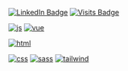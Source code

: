 [![LinkedIn Badge](https://img.shields.io/badge/LinkedIn-Profile-informational?style=for-the-badge&logo=linkedin&logoColor=white&color=0D76A8)](https://www.linkedin.com/in/hakan-akgül/)
[![Visits Badge](https://badges.pufler.dev/visits/hakan-akgul/hakan-akgul?style=for-the-badge)](https://github.com/hakan-akgul)


[![js](https://img.shields.io/badge/Code-JavaScript-informational?style=for-the-badge&logo=JavaScript&logoColor=white&color=EFD81D)](https://github.com/hakan-akgul)
[![vue](https://img.shields.io/badge/Code-Vue-informational?style=for-the-badge&logo=VueJs&logoColor=white&color=42BF94)](https://github.com/hakan-akgul)

[![html](https://img.shields.io/badge/Code-Html-informational?style=for-the-badge&logo=html&logoColor=white&color=E96228)](https://github.com/hakan-akgul)

[![css](https://img.shields.io/badge/Code-css-informational?style=for-the-badge&logo=css&logoColor=white&color=2862E9)](https://github.com/hakan-akgul)
[![sass](https://img.shields.io/badge/Code-sass-informational?style=for-the-badge&logo=sass&logoColor=white&color=C76395)](https://github.com/hakan-akgul)
[![tailwind](https://img.shields.io/badge/Code-Vue-informational?style=for-the-badge&logo=tailwindcss&logoColor=white&color=14BDB3)](https://github.com/hakan-akgul)

